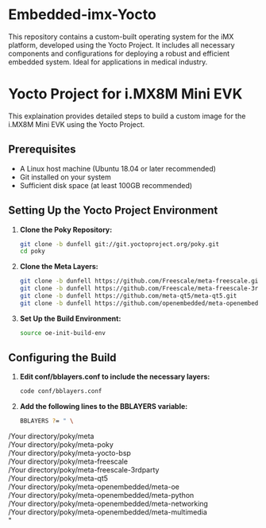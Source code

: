 # Embedded-imx-Yocto
This repository contains a custom-built operating system for the iMX platform, developed using the Yocto Project. It includes all necessary components and configurations for deploying a robust and efficient embedded system. Ideal for applications in medical industry.
# Yocto Project for i.MX8M Mini EVK

This explaination provides detailed steps to build a custom image for the i.MX8M Mini EVK using the Yocto Project.

## Prerequisites

- A Linux host machine (Ubuntu 18.04 or later recommended)
- Git installed on your system
- Sufficient disk space (at least 100GB recommended)

## Setting Up the Yocto Project Environment

1. **Clone the Poky Repository:**
   ```sh
   git clone -b dunfell git://git.yoctoproject.org/poky.git
   cd poky
2. **Clone the Meta Layers:**
   ```sh
   git clone -b dunfell https://github.com/Freescale/meta-freescale.git
   git clone -b dunfell https://github.com/Freescale/meta-freescale-3rdparty.git
   git clone -b dunfell https://github.com/meta-qt5/meta-qt5.git
   git clone -b dunfell https://github.com/openembedded/meta-openembedded.git
3. **Set Up the Build Environment:**
   ```sh
   source oe-init-build-env

## Configuring the Build

1. **Edit conf/bblayers.conf to include the necessary layers:**
   ```sh
   code conf/bblayers.conf

2. **Add the following lines to the BBLAYERS variable:**
   ```sh
   BBLAYERS ?= " \
  /Your directory/poky/meta \
  /Your directory/poky/meta-poky \
  /Your directory/poky/meta-yocto-bsp \
  /Your directory/poky/meta-freescale \
  /Your directory/poky/meta-freescale-3rdparty \
  /Your directory/poky/meta-qt5 \
  /Your directory/poky/meta-openembedded/meta-oe \
  /Your directory/poky/meta-openembedded/meta-python \
  /Your directory/poky/meta-openembedded/meta-networking \
  /Your directory/poky/meta-openembedded/meta-multimedia \
"
